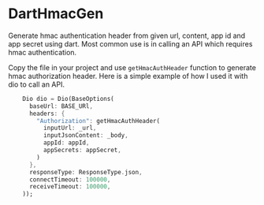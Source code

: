 # DartHmacGen
Generate hmac authentication header from given url, content, app id and app secret using dart. Most common use is in calling an API which requires hmac authentication.


Copy the file in your project and use `getHmacAuthHeader` function to generate hmac authorization header.
Here is a simple example of how I used it with dio to call an API.
```Dart
    Dio dio = Dio(BaseOptions(
      baseUrl: BASE_URl,
      headers: {
        "Authorization": getHmacAuthHeader(
          inputUrl: _url,
          inputJsonContent: _body,
          appId: appId,
          appSecrets: appSecret,
        )
      },
      responseType: ResponseType.json,
      connectTimeout: 100000,
      receiveTimeout: 100000,
    ));
```